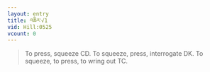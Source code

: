 ```yaml
---
layout: entry
title: འཆིར་√1
vid: Hill:0525
vcount: 0
---
```

> To press, squeeze CD\. To squeeze, press, interrogate DK\. To squeeze, to press, to wring out TC\.


